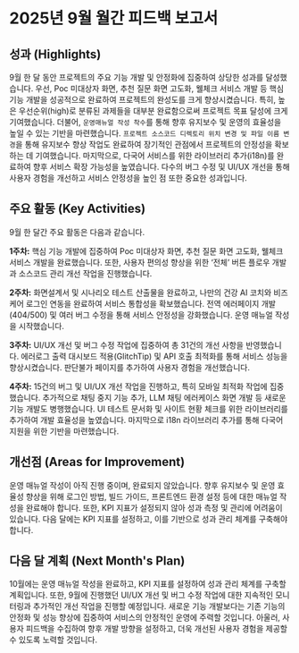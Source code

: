 # 2025년 9월 월간 피드백 보고서

## 성과 (Highlights)

9월 한 달 동안 프로젝트의 주요 기능 개발 및 안정화에 집중하여 상당한 성과를 달성했습니다.  우선, Poc 미대상자 화면, 추천 질문 화면 고도화, 웰체크 서비스 개발 등 핵심 기능 개발을 성공적으로 완료하여 프로젝트의 완성도를 크게 향상시켰습니다.  특히, 높은 우선순위(high)로 분류된 과제들을 대부분 완료함으로써 프로젝트 목표 달성에 크게 기여했습니다.  더불어,  `운영매뉴얼 작성 착수`를 통해 향후 유지보수 및 운영의 효율성을 높일 수 있는 기반을 마련했습니다.  `프로젝트 소스코드 디렉토리 위치 변경 및 파일 이름 변경`을 통해 유지보수 향상 작업도 완료하여 장기적인 관점에서 프로젝트의 안정성을 확보하는 데 기여했습니다.  마지막으로, 다국어 서비스를 위한 라이브러리 추가(i18n)를 완료하여 향후 서비스 확장 가능성을 높였습니다.  다수의 버그 수정 및 UI/UX 개선을 통해 사용자 경험을 개선하고 서비스 안정성을 높인 점 또한 중요한 성과입니다.

## 주요 활동 (Key Activities)

9월 한 달간 주요 활동은 다음과 같습니다.

**1주차:**  핵심 기능 개발에 집중하여 Poc 미대상자 화면, 추천 질문 화면 고도화, 웰체크 서비스 개발을 완료했습니다.  또한, 사용자 편의성 향상을 위한 ‘전체’ 버튼 플로우 개발과 소스코드 관리 개선 작업을 진행했습니다.

**2주차:**  화면설계서 및 시나리오 테스트 산출물을 완료하고,  나만의 건강 AI 코치와 비즈케어 로그인 연동을 완료하여 서비스 통합성을 확보했습니다.  전역 에러페이지 개발(404/500) 및 여러 버그 수정을 통해 서비스 안정성을 강화했습니다. 운영 매뉴얼 작성을 시작했습니다.

**3주차:**  UI/UX 개선 및 버그 수정 작업에 집중하여 총 31건의 개선 사항을 반영했습니다.  에러로그 출력 대시보드 적용(GlitchTip) 및 API 호출 최적화를 통해 서비스 성능을 향상시켰습니다.  판단불가 페이지를 추가하여 사용자 경험을 개선했습니다.

**4주차:**  15건의 버그 및 UI/UX 개선 작업을 진행하고, 특히 모바일 최적화 작업에 집중했습니다.  추가적으로 채팅 중지 기능 추가, LLM 채팅 에러케이스 화면 개발 등 새로운 기능 개발도 병행했습니다.  UI 테스트 문서화 및 사이트 현황 체크를 위한 라이브러리를 추가하여 개발 효율성을 높였습니다.  마지막으로 i18n 라이브러리 추가를 통해 다국어 지원을 위한 기반을 마련했습니다.


## 개선점 (Areas for Improvement)

운영 매뉴얼 작성이 아직 진행 중이며, 완료되지 않았습니다.  향후 유지보수 및 운영 효율성 향상을 위해  로그인 방법, 빌드 가이드, 프론트엔드 환경 설정 등에 대한 매뉴얼 작성을 완료해야 합니다.  또한, KPI 지표가 설정되지 않아 성과 측정 및 관리에 어려움이 있습니다.  다음 달에는 KPI 지표를 설정하고, 이를 기반으로 성과 관리 체계를 구축해야 합니다.


## 다음 달 계획 (Next Month's Plan)

10월에는 운영 매뉴얼 작성을 완료하고,  KPI 지표를 설정하여 성과 관리 체계를 구축할 계획입니다.  또한,  9월에 진행했던 UI/UX 개선 및 버그 수정 작업에 대한 지속적인 모니터링과 추가적인 개선 작업을 진행할 예정입니다.  새로운 기능 개발보다는 기존 기능의 안정화 및 성능 향상에 집중하여 서비스의 안정적인 운영에 주력할 것입니다.  아울러,  사용자 피드백을 수집하여 향후 개발 방향을 설정하고,  더욱 개선된 사용자 경험을 제공할 수 있도록 노력할 것입니다.
